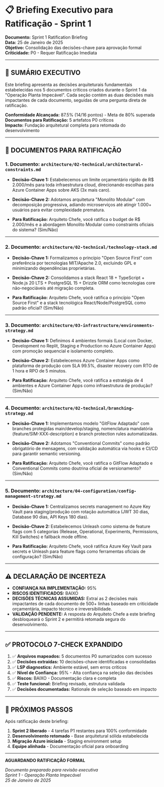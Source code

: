 # 📋 Briefing Executivo para Ratificação - Sprint 1

**Documento:** Sprint 1 Ratification Briefing  
**Data:** 25 de Janeiro de 2025  
**Objetivo:** Consolidação das decisões-chave para aprovação formal  
**Criticidade:** P0 - Requer Ratificação Imediata

---

## 🎯 **SUMÁRIO EXECUTIVO**

Este briefing apresenta as decisões arquiteturais fundamentais estabelecidas nos 5 documentos críticos criados durante o Sprint 1 da "Operação Planta Impecável". Cada seção contém as duas decisões mais impactantes de cada documento, seguidas de uma pergunta direta de ratificação.

**Conformidade Alcançada:** 87.5% (14/16 pontos) - Meta de 80% superada  
**Documentos para Ratificação:** 5 artefatos P0 críticos  
**Impacto:** Fundação arquitetural completa para retomada do desenvolvimento

---

## 📑 **DOCUMENTOS PARA RATIFICAÇÃO**

### **1. Documento:** `architecture/02-technical/architectural-constraints.md`

- **Decisão-Chave 1:** Estabelecemos um limite orçamentário rígido de R$ 2.000/mês para toda infraestrutura cloud, direcionando escolhas para Azure Container Apps sobre AKS (3x mais caro).

- **Decisão-Chave 2:** Adotamos arquitetura "Monolito Modular" com decomposição progressiva, adiando microserviços até atingir 1.000+ usuários para evitar complexidade prematura.

- **Para Ratificação:** Arquiteto Chefe, você ratifica o budget de R$ 2.000/mês e a abordagem Monolito Modular como constraints oficiais do sistema? (Sim/Não)

---

### **2. Documento:** `architecture/02-technical/technology-stack.md`

- **Decisão-Chave 1:** Formalizamos o princípio "Open Source First" com preferência por tecnologias MIT/Apache 2.0, excluindo GPL e minimizando dependências proprietárias.

- **Decisão-Chave 2:** Consolidamos a stack React 18 + TypeScript + Node.js 20 LTS + PostgreSQL 15 + Drizzle ORM como tecnologias core não-negociáveis até migração completa.

- **Para Ratificação:** Arquiteto Chefe, você ratifica o princípio "Open Source First" e a stack tecnológica React/Node/PostgreSQL como padrão oficial? (Sim/Não)

---

### **3. Documento:** `architecture/03-infrastructure/environments-strategy.md`

- **Decisão-Chave 1:** Definimos 4 ambientes formais (Local com Docker, Development no Replit, Staging e Production no Azure Container Apps) com promoção sequencial e isolamento completo.

- **Decisão-Chave 2:** Estabelecemos Azure Container Apps como plataforma de produção com SLA 99.5%, disaster recovery com RTO de 1 hora e RPO de 5 minutos.

- **Para Ratificação:** Arquiteto Chefe, você ratifica a estratégia de 4 ambientes e Azure Container Apps como infraestrutura de produção? (Sim/Não)

---

### **4. Documento:** `architecture/02-technical/branching-strategy.md`

- **Decisão-Chave 1:** Implementamos modelo "GitFlow Adaptado" com branches protegidas main/develop/staging, nomenclatura mandatória (feature/SIM-XXX-description) e branch protection rules automatizadas.

- **Decisão-Chave 2:** Adotamos "Conventional Commits" como padrão obrigatório de mensagens, com validação automática via hooks e CI/CD para garantir semantic versioning.

- **Para Ratificação:** Arquiteto Chefe, você ratifica o GitFlow Adaptado e Conventional Commits como doutrina oficial de versionamento? (Sim/Não)

---

### **5. Documento:** `architecture/04-configuration/config-management-strategy.md`

- **Decisão-Chave 1:** Centralizamos secrets management no Azure Key Vault para staging/produção com rotação automática (JWT 30 dias, Database 90 dias, API Keys 180 dias).

- **Decisão-Chave 2:** Estabelecemos Unleash como sistema de feature flags com 5 categorias (Release, Operational, Experiments, Permissions, Kill Switches) e fallback mode offline.

- **Para Ratificação:** Arquiteto Chefe, você ratifica Azure Key Vault para secrets e Unleash para feature flags como ferramentas oficiais de configuração? (Sim/Não)

---

## ⚠️ **DECLARAÇÃO DE INCERTEZA**

- **CONFIANÇA NA IMPLEMENTAÇÃO:** 95%
- **RISCOS IDENTIFICADOS:** BAIXO
- **DECISÕES TÉCNICAS ASSUMIDAS:** Extraí as 2 decisões mais impactantes de cada documento de 500+ linhas baseado em criticidade orçamentária, impacto técnico e irreversibilidade.
- **VALIDAÇÃO PENDENTE:** A resposta do Arquiteto Chefe a este briefing desbloqueará o Sprint 2 e permitirá retomada segura do desenvolvimento.

---

## ✅ **PROTOCOLO 7-CHECK EXPANDIDO**

1. ✅ **Arquivos mapeados:** 5 documentos P0 sumarizados com sucesso
2. ✅ **Decisões extraídas:** 10 decisões-chave identificadas e consolidadas
3. ✅ **LSP diagnostics:** Ambiente estável, sem erros críticos
4. ✅ **Nível de Confiança:** 95% - Alta confiança na seleção das decisões
5. ✅ **Riscos:** BAIXO - Documentação clara e completa
6. ✅ **Teste funcional:** Briefing revisado, estrutura validada
7. ✅ **Decisões documentadas:** Rationale de seleção baseado em impacto

---

## 🚀 **PRÓXIMOS PASSOS**

Após ratificação deste briefing:

1. **Sprint 2 liberado** - 4 tarefas P1 restantes para 100% conformidade
2. **Desenvolvimento retomado** - Base arquitetural sólida estabelecida
3. **Migração Azure iniciada** - Staging environment setup
4. **Equipe alinhada** - Documentação oficial para onboarding

---

**AGUARDANDO RATIFICAÇÃO FORMAL**

_Documento preparado para revisão executiva_  
_Sprint 1 - Operação Planta Impecável_  
_25 de Janeiro de 2025_
